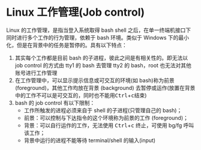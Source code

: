 # Linux 工作管理(Job control)
Linux 的工作管理，是指当登入系统取得 bash shell 之后，在单一终端机接口下同时进行多个工作的行为管理，依赖于 bash 环境。类似于 Windows 下的最小化，但是在背景中的任务是暂停的。具有以下特点：

1. 其实每个工作都是目前 bash 的子进程，彼此之间是有相关性的。即无法以 job control 的方式由 tty1 的 bash 去管理 tty2 的 bash，root 也无法对其他账号进行工作管理
2. 在工作管理中，可以显示提示信息或可交互的环境(如 bash)称为前景(foreground)，其他工作均放在背景 (background) 去暂停或运作(放置在背景中的工作不可以是可交互的，同时也不能用<kbd>Ctrl</kbd>+<kbd>c</kbd>结束)
3. bash 的 job control 有以下限制：
   * 工作所触发的进程必须来自于 shell 的子进程(只管理自己的 bash)；
   * 前景：可以控制与下达指令的这个环境称为前景的工作 (foreground)；
   * 背景：可以自行运作的工作，无法使用 <kbd>Ctrl</kbd>+<kbd>c</kbd> 终止，可使用 bg/fg 呼叫该工作；
   * 背景中运行的进程不能等待 terminal/shell 的输入(input)